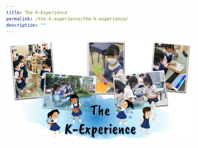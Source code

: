 ```yaml
---
title: The K–Experience
permalink: /the-k-experience/the-k-experience/
description: ""
---
```

![](/images/2023/TheKExperienceBanner.jpg)